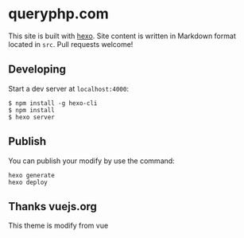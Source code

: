 # queryphp.com

This site is built with [hexo](http://hexo.io/). Site content is written in Markdown format located in `src`. Pull requests welcome!

## Developing

Start a dev server at `localhost:4000`:

```
$ npm install -g hexo-cli
$ npm install
$ hexo server
```

## Publish

You can publish your modify by use the command:

```
hexo generate
hexo deploy
```

## Thanks vuejs.org

This theme is modify from vue

